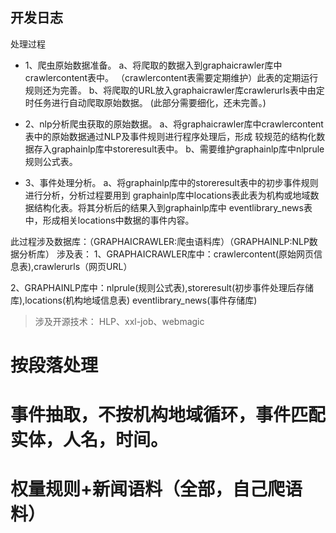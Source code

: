 ## 开发日志

处理过程
- 1、爬虫原始数据准备。
   a、将爬取的数据入到graphaicrawler库中crawlercontent表中。
   （crawlercontent表需要定期维护）此表的定期运行规则还为完善。
   b、将爬取的URL放入graphaicrawler库crawlerurls表中由定时任务进行自动爬取原始数据。
    (此部分需要细化，还未完善。)

- 2、nlp分析爬虫获取的原始数据。
    a、将graphaicrawler库中crawlercontent表中的原始数据通过NLP及事件规则进行程序处理后，形成
    较规范的结构化数据存入graphainlp库中storeresult表中。
    b、需要维护graphainlp库中nlprule规则公式表。

- 3、事件处理分析。
    a、将graphainlp库中的storeresult表中的初步事件规则进行分析，分析过程要用到
    graphainlp库中locations表此表为机构或地域数据结构化表。将其分析后的结果入到graphainlp库中
    eventlibrary_news表中，形成相关locations中数据的事件内容。
    
此过程涉及数据库：（GRAPHAICRAWLER:爬虫语料库）（GRAPHAINLP:NLP数据分析库）
涉及表：
1、GRAPHAICRAWLER库中：crawlercontent(原始网页信息表),crawlerurls（网页URL）

2、GRAPHAINLP库中：nlprule(规则公式表),storeresult(初步事件处理后存储库),locations(机构地域信息表)
   eventlibrary_news(事件存储库)
   
> 涉及开源技术： HLP、xxl-job、webmagic


# 按段落处理
# 事件抽取，不按机构地域循环，事件匹配实体，人名，时间。
# 权量规则+新闻语料（全部，自己爬语料）
    

    
   
    